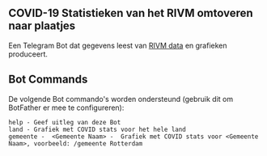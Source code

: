 ## COVID-19 Statistieken van het RIVM omtoveren naar plaatjes

Een Telegram Bot dat gegevens leest van [RIVM data](https://data.rivm.nl/covid-19/COVID-19_aantallen_gemeente_per_dag.json) en grafieken produceert.

## Bot Commands

De volgende Bot commando's worden ondersteund (gebruik dit om BotFather er mee te configureren):
```
help - Geef uitleg van deze Bot
land - Grafiek met COVID stats voor het hele land
gemeente -  <Gemeente Naam> -  Grafiek met COVID stats voor <Gemeente Naam>, voorbeeld: /gemeente Rotterdam
```